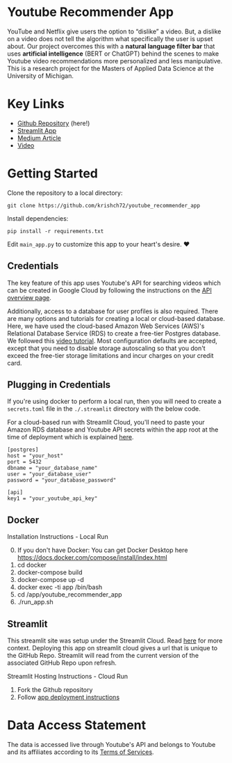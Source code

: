# Youtube Recommender App

YouTube and Netflix give users the option to “dislike” a video. But, a dislike on a video does not tell the algorithm what specifically the user is upset about. Our project overcomes this with a **natural language filter bar** that uses **artificial intelligence** (BERT or ChatGPT) behind the scenes to make Youtube video recommendations more personalized and less manipulative. This is a research project for the Masters of Applied Data Science at the University of Michigan.

# Key Links
- [Github Repository](https://github.com/krishch72/youtube_recommender_app) (here!)
- [Streamlit App](https://youtube-capstone.streamlit.app/)
- [Medium Article](https://medium.com/@gabrielalon257/youtube-filtering-capstone-67f755fb6dca)
- [Video](https://drive.google.com/file/d/10EIKd1QhmoLsq2TeQgsYkP51RMODiRMc/view?usp=drive_link)

# Getting Started

Clone the repository to a local directory:
```
git clone https://github.com/krishch72/youtube_recommender_app
```

Install dependencies:
```
pip install -r requirements.txt
```

Edit `main_app.py` to customize this app to your heart's desire. :heart:

## Credentials

The key feature of this app uses Youtube's API for searching videos which can be created in Google Cloud by following the instructions on the [API overview page](https://developers.google.com/youtube/v3/getting-started).

Additionally, access to a database for user profiles is also required. There are many options and tutorials for creating a local or cloud-based database. Here, we have used the cloud-based Amazon Web Services (AWS)'s Relational Database Service (RDS) to create a free-tier Postgres database. We followed this [video tutorial](https://www.youtube.com/watch?v=I_fTQTsz2nQ). Most configuration defaults are accepted, except that you need to disable storage autoscaling so that you don't exceed the free-tier storage limitations and incur charges on your credit card.

## Plugging in Credentials

If you're using docker to perform a local run, then you will need to create a `secrets.toml` file in the `./.streamlit` directory with the below code. 

For a cloud-based run with Streamlit Cloud, you'll need to paste your Amazon RDS database and Youtube API secrets within the app root at the time of deployment which is explained [here](https://docs.streamlit.io/library/advanced-features/secrets-management).

```
[postgres]
host = "your_host"
port = 5432
dbname = "your_database_name"
user = "your_database_user"
password = "your_database_password"

[api]
key1 = "your_youtube_api_key"
```

## Docker

Installation Instructions - Local Run

  0. If you don't have Docker: You can get Docker Desktop here https://docs.docker.com/compose/install/index.html
  1. cd docker
  2. docker-compose build
  3. docker-compose up -d
  4. docker exec -ti app /bin/bash
  5. cd /app/youtube_recommender_app
  6. ./run_app.sh

## Streamlit

This streamlit site was setup under the Streamlit Cloud. Read [here](https://blog.streamlit.io/host-your-streamlit-app-for-free/) for more context. Deploying this app on streamlit cloud gives a url that is unique to the GitHub Repo. Streamlit will read from the current version of the associated GitHub Repo upon refresh.

Streamlit Hosting Instructions - Cloud Run

  1. Fork the Github repository
  2. Follow [app deployment instructions](https://docs.streamlit.io/streamlit-community-cloud/get-started/deploy-an-app)

# Data Access Statement

The data is accessed live through Youtube's API and belongs to Youtube and its affiliates according to its [Terms of Services](https://developers.google.com/youtube/terms/api-services-terms-of-service).
